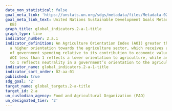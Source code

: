 ```yaml
---
data_non_statistical: false
goal_meta_link: 'https://unstats.un.org/sdgs/metadata/files/Metadata-02-0A-01.pdf '
goal_meta_link_text: United Nations Sustainable Development Goals Metadata (PDF 223
  KB)
graph_title: global_indicators.2-a-1-title
graph_type: line
indicator_number: 2.a.1
indicator_definition: An Agriculture Orientation Index (AOI) greater than 1 reflects
  a higher orientation towards the agriculture sector, which receives a higher share
  of government spending relative to its contribution to economic value-added. An
  AOI less than 1 reflects a lower orientation to agriculture, while an AOI equal
  to 1 reflects neutrality in a government’s orientation to the agriculture sector.
indicator_name: global_indicators.2-a-1-title
indicator_sort_order: 02-aa-01
published: true
sdg_goal: '2'
target_name: global_targets.2-a-title
target_id: 2.a
un_custodian_agency: Food and Agricultural Organization (FAO)
un_designated_tier: '2'
---
```

